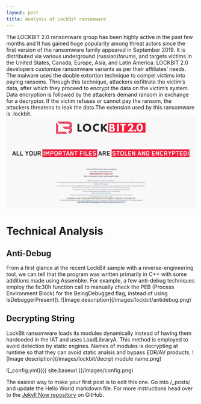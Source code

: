 ```yaml
---
layout: post
title: Analysis of LockBit ransomware
---
```


The LOCKBIT 2.0 ransomware group has been highly active in the past few months and
It has gained huge popularity among threat actors since the first version of the ransomware family appeared in September 2019. It is distributed via various underground (russian)forums, and targets victims in the United States, Canada, Europe, Asia, and Latin America.
LOCKBIT 2.0 developers customize ransomware variants as per their affiliates’ needs.
The malware uses the double extortion technique to compel victims into paying ransoms. Through this technique, attackers exfiltrate the victim’s data, after which they proceed to encrypt the data on the victim’s system. Data encryption is followed by the attackers demand ransom in exchange for a decryptor. If the victim refuses or cannot pay the ransom, the attackers threatens to leak the data.The extension used by this ransomware is .lockbit.
![Image description](/images/lockbit/LockBit-2.0-wallpaper-recruiting-insiders.jpg)

<h1>Technical Analysis</h1>

<h2>Anti-Debug</h2>
 From a first glance at the recent LockBit sample with a reverse-engineering tool, we can tell that the program was written primarily in C++ with some additions made using Assembler. For example, a few anti-debug techniques employ the fs:30h function call to manually check the PEB (Process Environment Block) for the BeingDebugged flag, instead of using IsDebuggerPresent().
 ![Image description](/images/lockbit/antidebug.png)

 <h2>Decrypting String</h2>
LockBit ransomware loads its modules dynamically instead of having them hardcoded in the IAT and uses LoadLibraryA. This method is employed to avoid detection by static engines.
Names of modules is decrypting at runtime so that they can avoid static analsis and bypass EDR/AV products.
![Image description](/images/lockbit/decrpt module name.png)

![_config.yml]({{ site.baseurl }}/images/config.png)

The easiest way to make your first post is to edit this one. Go into /_posts/ and update the Hello World markdown file. For more instructions head over to the [Jekyll Now repository](https://github.com/barryclark/jekyll-now) on GitHub.